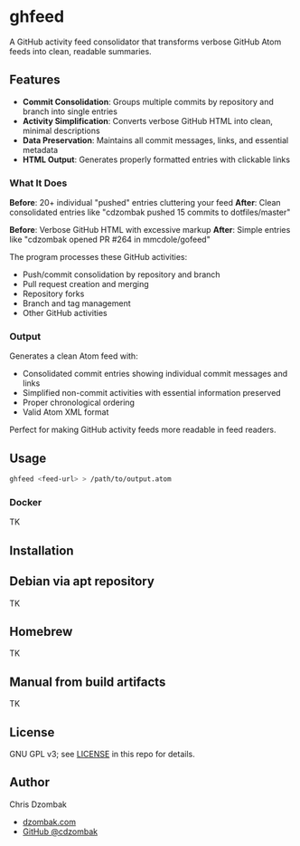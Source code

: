 # ghfeed

A GitHub activity feed consolidator that transforms verbose GitHub Atom feeds into clean, readable summaries.

## Features

- **Commit Consolidation**: Groups multiple commits by repository and branch into single entries
- **Activity Simplification**: Converts verbose GitHub HTML into clean, minimal descriptions
- **Data Preservation**: Maintains all commit messages, links, and essential metadata
- **HTML Output**: Generates properly formatted entries with clickable links

### What It Does

**Before**: 20+ individual "pushed" entries cluttering your feed
**After**: Clean consolidated entries like "cdzombak pushed 15 commits to dotfiles/master"

**Before**: Verbose GitHub HTML with excessive markup
**After**: Simple entries like "cdzombak opened PR #264 in mmcdole/gofeed"

The program processes these GitHub activities:
- Push/commit consolidation by repository and branch
- Pull request creation and merging
- Repository forks
- Branch and tag management
- Other GitHub activities


### Output

Generates a clean Atom feed with:
- Consolidated commit entries showing individual commit messages and links
- Simplified non-commit activities with essential information preserved
- Proper chronological ordering
- Valid Atom XML format

Perfect for making GitHub activity feeds more readable in feed readers.

## Usage

```bash
ghfeed <feed-url> > /path/to/output.atom
```

### Docker

TK

## Installation

## Debian via apt repository

TK

## Homebrew

TK

## Manual from build artifacts

TK

## License

GNU GPL v3; see [LICENSE](LICENSE) in this repo for details.

## Author

Chris Dzombak
- [dzombak.com](https://www.dzombak.com)
- [GitHub @cdzombak](https://github.com/cdzombak)
